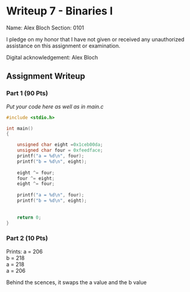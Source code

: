 # Writeup 7 - Binaries I

Name: Alex Bloch
Section: 0101

I pledge on my honor that I have not given or received any unauthorized
assistance on this assignment or examination.

Digital acknowledgement: Alex Bloch

## Assignment Writeup

### Part 1 (90 Pts)

*Put your code here as well as in main.c*
```c
#include <stdio.h>

int main()
{

    unsigned char eight =0x1ceb00da;
    unsigned char four = 0xfeedface;
    printf("a = %d\n", four);
    printf("b = %d\n", eight);
    
    eight ^= four;
    four ^= eight;
    eight ^= four;
    
    printf("a = %d\n", four);
    printf("b = %d\n", eight);
    
    
    return 0;
}
```

### Part 2 (10 Pts)

Prints: 
a = 206                                                                                                               
b = 218                                                                                                               
a = 218                                                                                                               
a = 206     

Behind the scences, it swaps the a value and the b value 